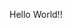 <!DOCTYPE html>
<html>
<head>
  <meta charset = "utf-8">
</head>
<body>
  <p>Hello World!!<p>
</body>
</html>
